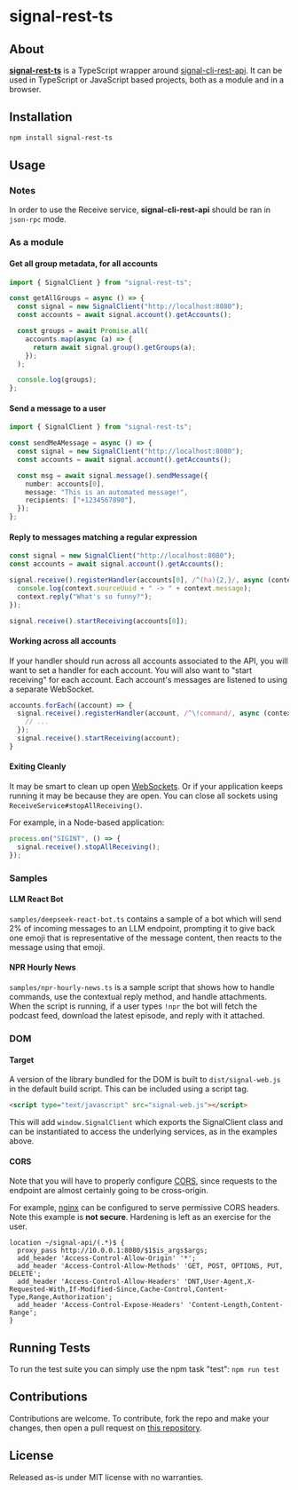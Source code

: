 # signal-rest-ts

## About

[**signal-rest-ts**](https://npmjs.com/package/signal-rest-ts) is a TypeScript wrapper around [signal-cli-rest-api](https://github.com/bbernhard/signal-cli-rest-api). It can be used in TypeScript or JavaScript based projects, both as a module and in a browser.

## Installation

```sh
npm install signal-rest-ts
```

## Usage

### Notes

In order to use the Receive service, **signal-cli-rest-api** should be ran in `json-rpc` mode.

### As a module

#### Get all group metadata, for all accounts

```ts
import { SignalClient } from "signal-rest-ts";

const getAllGroups = async () => {
  const signal = new SignalClient("http://localhost:8080");
  const accounts = await signal.account().getAccounts();

  const groups = await Promise.all(
    accounts.map(async (a) => {
      return await signal.group().getGroups(a);
    });
  );

  console.log(groups);
};
```

#### Send a message to a user

```ts
import { SignalClient } from "signal-rest-ts";

const sendMeAMessage = async () => {
  const signal = new SignalClient("http://localhost:8080");
  const accounts = await signal.account().getAccounts();

  const msg = await signal.message().sendMessage({
    number: accounts[0],
    message: "This is an automated message!",
    recipients: ["+1234567890"],
  });
};
```

#### Reply to messages matching a regular expression

```typescript
const signal = new SignalClient("http://localhost:8080");
const accounts = await signal.account().getAccounts();

signal.receive().registerHandler(accounts[0], /^(ha){2,}/, async (context) => {
  console.log(context.sourceUuid + " -> " + context.message);
  context.reply("What's so funny?");
});

signal.receive().startReceiving(accounts[0]);
```

#### Working across all accounts

If your handler should run across all accounts associated to the API, you will want to set a handler for each account. You will also want to "start receiving" for each account. Each account's messages are listened to using a separate WebSocket.

```typescript
accounts.forEach((account) => {
  signal.receive().registerHandler(account, /^\!command/, async (context) => {
    // ...
  });
  signal.receive().startReceiving(account);
}
```

#### Exiting Cleanly

It may be smart to clean up open [WebSockets](https://developer.mozilla.org/en-US/docs/Web/API/WebSockets_API). Or if your application keeps running it may be because they are open. You can close all sockets using `ReceiveService#stopAllReceiving()`.

For example, in a Node-based application:

```typescript
process.on("SIGINT", () => {
  signal.receive().stopAllReceiving();
});
```

### Samples

#### LLM React Bot

`samples/deepseek-react-bot.ts` contains a sample of a bot which will send 2% of incoming messages to an LLM endpoint, prompting it to give back one emoji that is representative of the message content, then reacts to the message using that emoji.

#### NPR Hourly News

`samples/npr-hourly-news.ts` is a sample script that shows how to handle commands, use the contextual reply method, and handle attachments. When the script is running, if a user types `!npr` the bot will fetch the podcast feed, download the latest episode, and reply with it attached.

### DOM

#### Target

A version of the library bundled for the DOM is built to `dist/signal-web.js` in the default build script. This can be included using a script tag.

```html
<script type="text/javascript" src="signal-web.js"></script>
```

This will add `window.SignalClient` which exports the SignalClient class and can be instantiated to access the underlying services, as in the examples above.

#### CORS

Note that you will have to properly configure [CORS](https://developer.mozilla.org/en-US/docs/Web/HTTP/Guides/CORS), since requests to the endpoint are almost certainly going to be cross-origin.

For example, [nginx](https://nginx.org) can be configured to serve permissive CORS headers. Note this example is **not secure**. Hardening is left as an exercise for the user.

```nginx
location ~/signal-api/(.*)$ {
  proxy_pass http://10.0.0.1:8080/$1$is_args$args;
  add_header 'Access-Control-Allow-Origin' '*';
  add_header 'Access-Control-Allow-Methods' 'GET, POST, OPTIONS, PUT, DELETE';
  add_header 'Access-Control-Allow-Headers' 'DNT,User-Agent,X-Requested-With,If-Modified-Since,Cache-Control,Content-Type,Range,Authorization';
  add_header 'Access-Control-Expose-Headers' 'Content-Length,Content-Range';
}
```

## Running Tests

To run the test suite you can simply use the npm task "test": `npm run test`

## Contributions

Contributions are welcome. To contribute, fork the repo and make your changes, then open a pull request on [this repository](https://github.com/pseudogeneric/signal-rest-ts).

## License

Released as-is under MIT license with no warranties.

